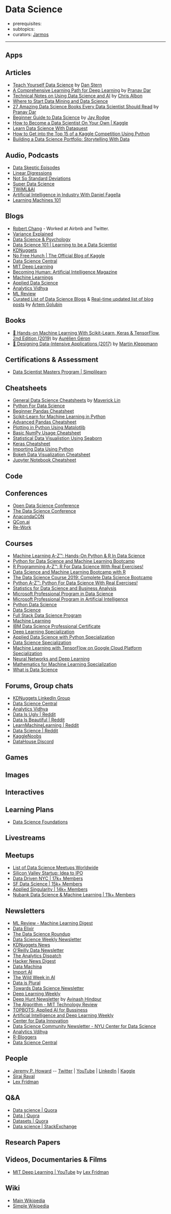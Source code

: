 # Data Science

- prerequisites:
- subtopics:
- curators: [Jarmos](https://twitter.com/Jarmosan)

------

## Apps

## Articles

- [Teach Yourself Data Science](https://medium.freecodecamp.org/a-path-for-you-to-learn-analytics-and-data-skills-bd48ccde7325) by [Dan Stern](https://medium.freecodecamp.org/@danstern)
- [A Comprehensive Learning Path for Deep Learning](https://medium.com/analytics-vidhya/a-comprehensive-learning-path-for-deep-learning-in-2019-4836744d5c) by [Pranav Dar](https://medium.com/@dberbatov)
- [Technical Notes on Using Data Science and AI](https://chrisalbon.com/) by [Chris Albon](https://chrisalbon.com/about/chris_albon/)
- [Where to Start Data Mining and Data Science](https://www.kdnuggets.com/faq/learning-data-mining-data-science.html)
- [27 Amazing Data Science Books Every Data Scientist Should Read](https://medium.com/analytics-vidhya/27-books-every-data-scientist-should-read-7b051607595) by [Pranav Dar](https://medium.com/@dberbatov)
- [Beginner Guide to Data Science](https://hackernoon.com/beginners-guide-for-data-science-388a2ceab93d) by [Jay Rodge](https://hackernoon.com/@jayrodge)
- [How to Become a Data Scientist On Your Own | Kaggle](https://www.kaggle.com/getting-started/44915)
- [Learn Data Science With Dataquest](https://www.dataquest.io/blog/learn-data-science/)
- [How to Get into the Top 15 of a Kaggle Competition Using Python](https://www.dataquest.io/blog/kaggle-tutorial/)
- [Building a Data Science Portfolio: Storytelling With Data](https://www.dataquest.io/blog/data-science-portfolio-project/)

## Audio, Podcasts

- [Data Skeptic Episodes](https://dataskeptic.com/podcast?limit=10&offset=0)
- [Linear Digressions](http://lineardigressions.com/)
- [Not So Standard Deviations](http://nssdeviations.com/)
- [Super Data Science](https://www.superdatascience.com/podcast/)
- [TWiML&AI](https://twimlai.com/)
- [Artificial Intelligence in Industry With Daniel Fagella](http://techemergence.libsyn.com/)
- [Learning Machines 101](https://www.learningmachines101.com/)

## Blogs

- [Robert Chang](https://medium.com/@rchang) - Worked at Airbnb and Twitter.
- [Variance Explained](http://varianceexplained.org/)
- [Data Science & Psychology](http://www.polipsych.com/)
- [Data Science 101 | Learning to be a Data Scientist](https://101.datascience.community/)
- [KDNuggets](https://www.kdnuggets.com/)
- [No Free Hunch | The Official Blog of Kaggle](http://blog.kaggle.com/)
- [Data Science Central](https://www.datasciencecentral.com/)
- [MIT Deep Learning](https://deeplearning.mit.edu/)
- [Becoming Human: Artificial Intelligence Magazine](https://becominghuman.ai/)
- [Machine Learnings](https://machinelearnings.co/)
- [Applied Data Science](https://medium.com/applied-data-science)
- [Analytics Vidhya](https://medium.com/analytics-vidhya)
- [ML Review](https://medium.com/mlreview)
- [Curated List of Data Science Blogs](https://github.com/rushter/data-science-blogs) & [Real-time updated list of blog posts](https://rushter.com/dsreader/) by [Artem Golubin](https://github.com/rushter)

## Books

- [📕 Hands-on Machine Learning With Scikit-Learn, Keras & TensorFlow, 2nd Edition (2019)](https://www.oreilly.com/library/view/hands-on-machine-learning/9781492032632/) by [Aurélien Géron](https://twitter.com/aureliengeron?lang=en)
- [📕 Designing Data-Intensive Applications (2017)](https://dataintensive.net/) by [Martin Kleppmann](https://martin.kleppmann.com/)

## Certifications & Assessment

- [Data Scientist Masters Program | Simplilearn](https://www.simplilearn.com/big-data-and-analytics/senior-data-scientist-masters-program-training)

## Cheatsheets

- [General Data Science Cheatsheets](https://github.com/ml874/Data-Science-Cheatsheet/blob/master/data-science-cheatsheet.pdf) by [Maverick Lin](https://github.com/ml874)
- [Python For Data Science](https://datacamp-community-prod.s3.amazonaws.com/e30fbcd9-f595-4a9f-803d-05ca5bf84612)
- [Beginner Pandas Cheatsheet](https://datacamp-community-prod.s3.amazonaws.com/fbc502d0-46b2-4e1b-b6b0-5402ff273251)
- [Scikit-Learn for Machine Learning in Python](https://datacamp-community-prod.s3.amazonaws.com/5433fa18-9f43-44cc-b228-74672efcd116)
- [Advanced Pandas Cheatsheet](https://datacamp-community-prod.s3.amazonaws.com/9f0f2ae1-8bd8-4302-a67b-e17f3059d9e8)
- [Plotting in Python Using Matplotlib](https://datacamp-community-prod.s3.amazonaws.com/28b8210c-60cc-4f13-b0b4-5b4f2ad4790b)
- [Basic NumPy Usage Cheatsheet](https://datacamp-community-prod.s3.amazonaws.com/e9f83f72-a81b-42c7-af44-4e35b48b20b7)
- [Statistical Data Visualistion Using Seaborn](https://datacamp-community-prod.s3.amazonaws.com/f9f06e72-519a-4722-9912-b5de742dbac4)
- [Keras Cheatsheet](https://datacamp-community-prod.s3.amazonaws.com/94fc681d-5422-40cb-a129-2218e9522f17)
- [Importing Data Using Python](https://datacamp-community-prod.s3.amazonaws.com/50d31142-3de0-4159-89b9-18b718a728ef)
- [Bokeh Data Visualization Cheatsheet](https://datacamp-community-prod.s3.amazonaws.com/f9511cf4-abb9-4f52-9663-ea93b29ee4b7)
- [Jupyter Notebook Cheatsheet](https://datacamp-community-prod.s3.amazonaws.com/f9511cf4-abb9-4f52-9663-ea93b29ee4b7)

## Code

## Conferences

- [Open Data Science Conference](https://odsc.com/)
- [The Data Science Conference](https://www.thedatascienceconference.com/)
- [AnacondaCON](https://anacondacon.io/)
- [QCon.ai](https://qcon.ai/)
- [Re-Work](https://www.re-work.co/)

## Courses

- [Machine Learning A-Z™: Hands-On Python & R In Data Science](https://www.udemy.com/share/100034BUQcclZbRXo=/)
- [Python for Data Science and Machine Learning Bootcamp](https://www.udemy.com/share/10008ABUQcclZbRXo=/)
- [R Programming A-Z™: R For Data Science With Real Exercises!](https://www.udemy.com/share/1000DOBUQcclZbRXo=/)
- [Data Science and Machine Learning Bootcamp with R](https://www.udemy.com/share/1000HWBUQcclZbRXo=/)
- [The Data Science Course 2019: Complete Data Science Bootcamp](https://www.udemy.com/share/100hMqBUQcclZbRXo=/)
- [Python A-Z™: Python For Data Science With Real Exercises!](https://www.udemy.com/share/1000rsBUQcclZbRXo=/)
- [Statistics for Data Science and Business Analysis](https://www.udemy.com/share/10003QBUQcclZbRXo=/)
- [Microsoft Professional Program in Data Science](https://www.edx.org/microsoft-professional-program-data-science)
- [Microsoft Professional Program in Artificial Intelligence](https://www.edx.org/microsoft-professional-program-artificial-intelligence)
- [Python Data Science](https://www.edx.org/professional-certificate/python-data-science)
- [Data Science](https://www.edx.org/professional-certificate/harvardx-data-science)
- [Full Stack Data Science Program](https://www.jigsawacademy.com/full-stack-data-science-program-online/)
- [Machine Learning](https://www.coursera.org/learn/machine-learning)
- [IBM Data Science Professional Certificate](https://www.coursera.org/specializations/ibm-data-science-professional-certificate)
- [Deep Learning Specialization](https://www.coursera.org/specializations/deep-learning)
- [Applied Data Science with Python Specialization](https://www.coursera.org/specializations/data-science-python)
- [Data Science Specialization](https://www.coursera.org/specializations/jhu-data-science)
- [Machine Learning with TensorFlow on Google Cloud Platform Specialization](https://www.coursera.org/specializations/machine-learning-tensorflow-gcp)
- [Neural Networks and Deep Learning](https://www.coursera.org/learn/neural-networks-deep-learning)
- [Mathematics for Machine Learning Specialization](https://www.coursera.org/specializations/mathematics-machine-learning)
- [What is Data Science](https://www.coursera.org/learn/what-is-datascience)

## Forums, Group chats

- [KDNuggets LinkedIn Group](https://www.linkedin.com/groups/54257/)
- [Data Science Central](https://www.datasciencecentral.com/forum)
- [Analytics Vidhya](https://discuss.analyticsvidhya.com/)
- [Data Is Ugly | Reddit](https://www.reddit.com/r/dataisugly/)
- [Data Is Beautiful | Reddit](https://www.reddit.com/r/dataisbeautiful/)
- [LearnMachineLearning | Reddit](https://www.reddit.com/r/learnmachinelearning/)
- [Data Science | Reddit](https://www.reddit.com/r/datascience/)
- [KaggleNoobs](https://kagglenoobs.herokuapp.com/)
- [DataHouse Discord](https://discord.gg/qVRkPtr)

## Games

## Images

## Interactives

## Learning Plans

- [Data Science Foundations](https://cognitiveclass.ai/learn/data-science/)

## Livestreams

## Meetups

- [List of Data Science Meetups Worldwide](https://www.datascienceweekly.org/data-science-resources/data-science-meetups)
- [Silicon Valley Startup: Idea to IPO](https://www.meetup.com/Silicon-Valley-Startup-Idea-to-IPO/)
- [Data Driven NYC | 17k+ Members](https://www.meetup.com/DataDrivenNYC/)
- [SF Data Science | 15k+ Members](https://www.meetup.com/SF-Data-Science/)
- [Applied Singularity | 14k+ Members](https://www.meetup.com/SF-Data-Science/)
- [Nubank Data Science & Machine Learning | 11k+ Members](https://www.meetup.com/SF-Data-Science/)

## Newsletters

- [ML Review - Machine Learning Digest](https://mlreview.com/?medium)
- [Data Elixir](https://dataelixir.com/)
- [The Data Science Roundup](http://roundup.fishtownanalytics.com/)
- [Data Science Weekly Newsletter](https://www.datascienceweekly.org/)
- [KDNuggets News](https://www.kdnuggets.com/news/subscribe.html?1)
- [O'Reilly Data Newsletter](https://www.oreilly.com/data/newsletter.html)
- [The Analytics Dispatch](https://mode.com/newsletter/)
- [Hacker News Digest](https://www.hndigest.com/)
- [Data Machina](https://datamachina.substack.com/)
- [Import AI](https://us13.campaign-archive.com/home/?u=67bd06787e84d73db24fb0aa5&id=6c9d98ff2c)
- [The Wild Week in AI](https://www.getrevue.co/profile/wildml?utm_campaign=Issue&utm_content=profilename&utm_medium=email&utm_source=The+Wild+Week+in+AI)
- [Data is Plural](https://tinyletter.com/data-is-plural)
- [Towards Data Science Newsletter](https://towardsdatascience.com/tagged/tds-letter)
- [Deep Learning Weekly](https://www.deeplearningweekly.com/?utm_source=twitter&utm_medium=profile-description)
- [Deep Hunt Newsletter](https://deephunt.in/tagged/newsletter) by [Avinash Hindpur](https://twitter.com/hindupuravinash)
- [The Algorithm - MIT Technology Review](https://go.technologyreview.com/newsletters/the-algorithm/)
- [TOPBOTS: Applied AI for Bussiness](https://www.topbots.com/enterprise-ai-news-pro-newsletter/)
- [Artificial Intelligence and Deep Learning Weekly](http://aidl.io/)
- [Center for Data Innovation](https://www.datainnovation.org/about/newsletter/)
- [Data Science Community Newsletter - NYU Center for Data Science](https://cds.nyu.edu/newsletter/)
- [Analytics Vdihya](https://www.analyticsvidhya.com/)
- [R-Bloggers](https://www.r-bloggers.com/)
- [Data Science Central](https://www.datasciencecentral.com/profiles/blogs/check-out-our-dsc-newsletter)

## People

- [Jeremy P. Howard](https://en.wikipedia.org/wiki/Jeremy_Howard_(entrepreneur)) -- [Twitter](https://twitter.com/jeremyphoward?ref_src=twsrc%5Egoogle%7Ctwcamp%5Eserp%7Ctwgr%5Eauthor) | [YouTube](https://www.youtube.com/user/howardjeremyp/feed) | [LinkedIn](https://www.linkedin.com/in/howardjeremy/) | [Kaggle](https://www.kaggle.com/jhoward)
- [Siraj Raval](https://sirajraval.com/)
- [Lex Fridman](https://lexfridman.com/)

## Q&A

- [Data science | Quora](https://www.quora.com/topic/Data-Science)
- [Data | Quora](https://www.quora.com/topic/Data)
- [Datasets | Quora](https://www.quora.com/topic/Datasets)
- [Data science | StackExchange](https://datascience.stackexchange.com)

## Research Papers

## Videos, Documentaries & Films

- [MIT Deep Learning | YouTube](https://www.youtube.com/playlist?list=PLrAXtmErZgOeiKm4sgNOknGvNjby9efdf) by [Lex Fridman](https://lexfridman.com/)

## Wiki

- [Main Wikipedia](https://en.wikipedia.org/wiki/Data_science)
- [Simple Wikipedia](https://simple.wikipedia.org/wiki/Data_science)

